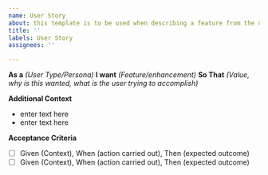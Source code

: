```yaml
---
name: User Story
about: this template is to be used when describing a feature from the user's persepctive
title: ''
labels: User Story
assignees: ''

---
```


**As a** *(User Type/Persona)* **I want** *(Feature/enhancement)* **So That** *(Value, why is this wanted, what is the user trying to accomplish)*

**Additional Context**
- enter text here
- enter text here

**Acceptance Criteria**
- [ ] Given (Context), When (action carried out), Then (expected outcome)
- [ ] Given (Context), When (action carried out), Then (expected outcome)
